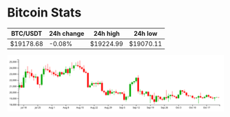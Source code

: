# Bitcoin Stats

BTC/USDT|24h change|24h high|24h low|
|---|---|---|---|
|$19178.68|-0.08%|$19224.99|$19070.11|

<img src="./chart.svg">
